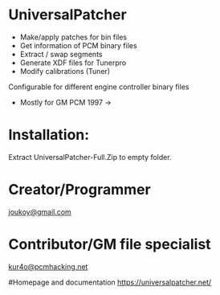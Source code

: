 # UniversalPatcher
- Make/apply patches for bin files
- Get information of PCM binary files
- Extract / swap segments
- Generate XDF files for Tunerpro
- Modify calibrations (Tuner)

Configurable for different engine controller binary files
 * Mostly for GM PCM 1997 ->

# Installation:
Extract UniversalPatcher-Full.Zip to empty folder.

# Creator/Programmer
joukoy@gmail.com
# Contributor/GM file specialist
kur4o@pcmhacking.net

#Homepage and documentation
https://universalpatcher.net/
